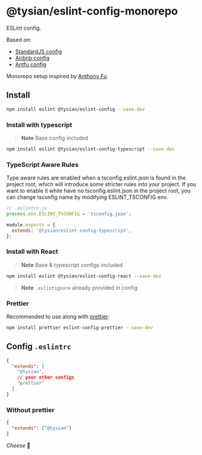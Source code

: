 # @tysian/eslint-config-monorepo

ESLint config.

Based on:

- [StandardJS config](https://github.com/standard/eslint-config-standard)
- [Airbnb config](https://github.com/airbnb/javascript)
- [Antfu config](https://github.com/antfu/eslint-config)

Monorepo setup inspired by [Anthony Fu](https://github.com/antfu).

## Install

```bash
npm install eslint @tysian/eslint-config --save-dev
```

### Install with typescript

> **Note** Base config included

```bash
npm install eslint @tysian/eslint-config-typescript --save-dev
```

### TypeScript Aware Rules

Type aware rules are enabled when a tsconfig.eslint.json is found in the project root, which will introduce some stricter rules into your project. If you want to enable it while have no tsconfig.eslint.json in the project root, you can change tsconfig name by modifying ESLINT_TSCONFIG env.

```js
// .eslintrc.js
process.env.ESLINT_TSCONFIG = 'tsconfig.json';

module.exports = {
  extends: '@tysian/eslint-config-typescript',
};
```

### Install with React

> **Note** Base & typescript configs included

```bash
npm install eslint @tysian/eslint-config-react --save-dev
```

> **Note** `.eslintignore` already provided in config

### Prettier

Recommended to use along with [prettier](https://github.com/prettier/prettier):

```bash
npm install prettier eslint-config-prettier --save-dev
```

## Config `.eslintrc`

```json
{
  "extends": [
    "@tysian",
    // your other configs
    "prettier"
  ]
}
```

### Without prettier

```json
{
  "extends": ["@tysian"]
}
```

_Cheese_ 🧀
